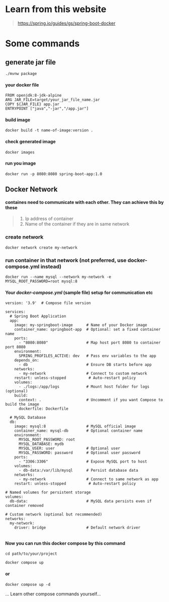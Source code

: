 # Learn from this website
>https://spring.io/guides/gs/spring-boot-docker
# Some commands
## generate jar file
```
./mvnw package
```
#### your docker file
```
FROM openjdk:8-jdk-alpine
ARG JAR_FILE=target/your_jar_file_name.jar
COPY ${JAR_FILE} app.jar
ENTRYPOINT ["java","-jar","/app.jar"]
```
#### build image 
```
docker build -t name-of-image:version .
```

#### check generated image
```declarative
docker images

```
#### run you image
```declarative
docker run -p 8080:8080 spring-boot-app:1.0

```
## Docker Network
#### containes need to communicate with each other. They can achieve this by these
> 1. Ip address of container
> 2. Name of the container if they are in same network
### create network
```declarative
docker network create my-network
```
### run container in that network (not preferred, use docker-compose.yml instead)
```docker run --name springboot --network my-network my-springboot-image
docker run --name mysql --network my-network -e MYSQL_ROOT_PASSWORD=root mysql:8
```
#### Your _docker-compose.yml_ (sample file) setup for communication etc
```
version: '3.9'  # Compose file version

services:
  # Spring Boot Application
  app:
    image: my-springboot-image      # Name of your Docker image
    container_name: springboot-app  # Optional: set a fixed container name
    ports:
      - "8080:8080"                 # Map host port 8080 to container port 8080
    environment:
      SPRING_PROFILES_ACTIVE: dev   # Pass env variables to the app
    depends_on:
      - db                          # Ensure DB starts before app
    networks:
      - my-network                  # Connect to custom network
    restart: unless-stopped          # Auto-restart policy
    volumes:
      - ./logs:/app/logs            # Mount host folder for logs (optional)
    build:
      context: .                    # Uncomment if you want Compose to build the image
      dockerfile: Dockerfile

  # MySQL Database
  db:
    image: mysql:8                  # MySQL official image
    container_name: mysql-db        # Optional container name
    environment:
      MYSQL_ROOT_PASSWORD: root
      MYSQL_DATABASE: mydb
      MYSQL_USER: user              # Optional user
      MYSQL_PASSWORD: password      # Optional user password
    ports:
      - "3306:3306"                 # Expose MySQL port to host
    volumes:
      - db-data:/var/lib/mysql      # Persist database data
    networks:
      - my-network                  # Connect to same network as app
    restart: unless-stopped          # Auto-restart policy

# Named volumes for persistent storage
volumes:
  db-data:                          # MySQL data persists even if container removed

# Custom network (optional but recommended)
networks:
  my-network:
    driver: bridge                  # Default network driver


```
#### Now you can run this docker compose by this command
```
cd path/to/your/project
```
```
docker compose up

```
#### or
```
docker compose up -d

```
... Learn other compose commands yourself...